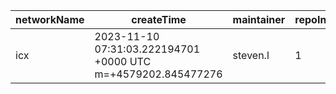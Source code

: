 | networkName | createTime                                                   | maintainer | repoIndex | repoURL                                        | branchName | commitId1URL                                                                                   | commitId2URL                                                                                   | keyfile                                 | simpleCompareURL                                                                                               | originCompareURL                                                                                                                           |
| ----------- | ------------------------------------------------------------ | ---------- | --------- | ---------------------------------------------- | ---------- | ---------------------------------------------------------------------------------------------- | ---------------------------------------------------------------------------------------------- | --------------------------------------- | -------------------------------------------------------------------------------------------------------------- | ------------------------------------------------------------------------------------------------------------------------------------------ |
| icx         | 2023-11-10 07:31:03.222194701 +0000 UTC m=+4579202.845477276 | steven.l   | 1         | [link](https://github.com/icon-project/goloop) | master     | [link](https://github.com/icon-project/goloop/commit/b732a46346ebb714c25935e6df490ffa2f811e34) | [link](https://github.com/icon-project/goloop/commit/94c8d23e504cb9d9b36c230ca2e28b054cdb4ac3) | ./service/transaction/transaction_v3.go | [link](https://github.com/yushion-safulet/weekly-update/compare/icx_master_1_b732a463...icx_master_1_94c8d23e) | [link](https://github.com/icon-project/goloop/compare/b732a46346ebb714c25935e6df490ffa2f811e34...94c8d23e504cb9d9b36c230ca2e28b054cdb4ac3) |

